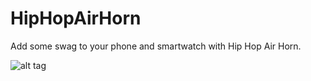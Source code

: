 HipHopAirHorn
=============

Add some swag to your phone and smartwatch with Hip Hop Air Horn.

![alt tag](https://raw.github.com/kylealanr/HipHopAirHorn/master/HipHopAirHorn/play_store_listing.png)
